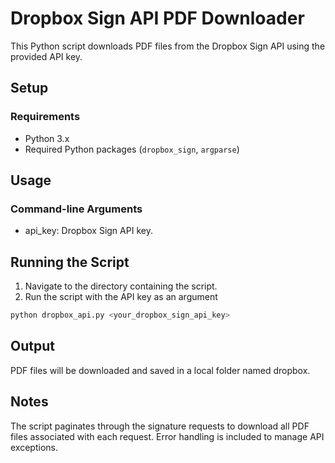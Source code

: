 # Dropbox Sign API PDF Downloader

This Python script downloads PDF files from the Dropbox Sign API using the provided API key.

## Setup

### Requirements
- Python 3.x
- Required Python packages (`dropbox_sign`, `argparse`)

## Usage

### Command-line Arguments

* api_key: Dropbox Sign API key.

## Running the Script

1. Navigate to the directory containing the script.
2. Run the script with the API key as an argument
```bash
python dropbox_api.py <your_dropbox_sign_api_key>
```

## Output
PDF files will be downloaded and saved in a local folder named dropbox.

## Notes
The script paginates through the signature requests to download all PDF files associated with each request.
Error handling is included to manage API exceptions.